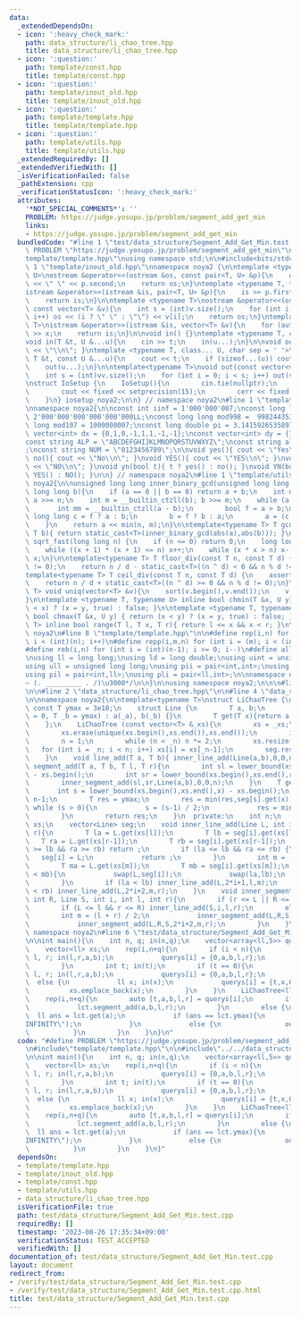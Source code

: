```yaml
---
data:
  _extendedDependsOn:
  - icon: ':heavy_check_mark:'
    path: data_structure/li_chao_tree.hpp
    title: data_structure/li_chao_tree.hpp
  - icon: ':question:'
    path: template/const.hpp
    title: template/const.hpp
  - icon: ':question:'
    path: template/inout_old.hpp
    title: template/inout_old.hpp
  - icon: ':question:'
    path: template/template.hpp
    title: template/template.hpp
  - icon: ':question:'
    path: template/utils.hpp
    title: template/utils.hpp
  _extendedRequiredBy: []
  _extendedVerifiedWith: []
  _isVerificationFailed: false
  _pathExtension: cpp
  _verificationStatusIcon: ':heavy_check_mark:'
  attributes:
    '*NOT_SPECIAL_COMMENTS*': ''
    PROBLEM: https://judge.yosupo.jp/problem/segment_add_get_min
    links:
    - https://judge.yosupo.jp/problem/segment_add_get_min
  bundledCode: "#line 1 \"test/data_structure/Segment_Add_Get_Min.test.cpp\"\n#define\
    \ PROBLEM \"https://judge.yosupo.jp/problem/segment_add_get_min\"\n\n#line 2 \"\
    template/template.hpp\"\nusing namespace std;\n\n#include<bits/stdc++.h>\n#line\
    \ 1 \"template/inout_old.hpp\"\nnamespace noya2 {\n\ntemplate <typename T, typename\
    \ U>\nostream &operator<<(ostream &os, const pair<T, U> &p){\n    os << p.first\
    \ << \" \" << p.second;\n    return os;\n}\ntemplate <typename T, typename U>\n\
    istream &operator>>(istream &is, pair<T, U> &p){\n    is >> p.first >> p.second;\n\
    \    return is;\n}\n\ntemplate <typename T>\nostream &operator<<(ostream &os,\
    \ const vector<T> &v){\n    int s = (int)v.size();\n    for (int i = 0; i < s;\
    \ i++) os << (i ? \" \" : \"\") << v[i];\n    return os;\n}\ntemplate <typename\
    \ T>\nistream &operator>>(istream &is, vector<T> &v){\n    for (auto &x : v) is\
    \ >> x;\n    return is;\n}\n\nvoid in() {}\ntemplate <typename T, class... U>\n\
    void in(T &t, U &...u){\n    cin >> t;\n    in(u...);\n}\n\nvoid out() { cout\
    \ << \"\\n\"; }\ntemplate <typename T, class... U, char sep = ' '>\nvoid out(const\
    \ T &t, const U &...u){\n    cout << t;\n    if (sizeof...(u)) cout << sep;\n\
    \    out(u...);\n}\n\ntemplate<typename T>\nvoid out(const vector<vector<T>> &vv){\n\
    \    int s = (int)vv.size();\n    for (int i = 0; i < s; i++) out(vv[i]);\n}\n\
    \nstruct IoSetup {\n    IoSetup(){\n        cin.tie(nullptr);\n        ios::sync_with_stdio(false);\n\
    \        cout << fixed << setprecision(15);\n        cerr << fixed << setprecision(7);\n\
    \    }\n} iosetup_noya2;\n\n} // namespace noya2\n#line 1 \"template/const.hpp\"\
    \nnamespace noya2{\n\nconst int iinf = 1'000'000'007;\nconst long long linf =\
    \ 2'000'000'000'000'000'000LL;\nconst long long mod998 =  998244353;\nconst long\
    \ long mod107 = 1000000007;\nconst long double pi = 3.14159265358979323;\nconst\
    \ vector<int> dx = {0,1,0,-1,1,1,-1,-1};\nconst vector<int> dy = {1,0,-1,0,1,-1,-1,1};\n\
    const string ALP = \"ABCDEFGHIJKLMNOPQRSTUVWXYZ\";\nconst string alp = \"abcdefghijklmnopqrstuvwxyz\"\
    ;\nconst string NUM = \"0123456789\";\n\nvoid yes(){ cout << \"Yes\\n\"; }\nvoid\
    \ no(){ cout << \"No\\n\"; }\nvoid YES(){ cout << \"YES\\n\"; }\nvoid NO(){ cout\
    \ << \"NO\\n\"; }\nvoid yn(bool t){ t ? yes() : no(); }\nvoid YN(bool t){ t ?\
    \ YES() : NO(); }\n\n} // namespace noya2\n#line 1 \"template/utils.hpp\"\nnamespace\
    \ noya2{\n\nunsigned long long inner_binary_gcd(unsigned long long a, unsigned\
    \ long long b){\n    if (a == 0 || b == 0) return a + b;\n    int n = __builtin_ctzll(a);\
    \ a >>= n;\n    int m = __builtin_ctzll(b); b >>= m;\n    while (a != b) {\n \
    \       int mm = __builtin_ctzll(a - b);\n        bool f = a > b;\n        unsigned\
    \ long long c = f ? a : b;\n        b = f ? b : a;\n        a = (c - b) >> mm;\n\
    \    }\n    return a << min(n, m);\n}\n\ntemplate<typename T> T gcd_fast(T a,\
    \ T b){ return static_cast<T>(inner_binary_gcd(abs(a),abs(b))); }\n\nlong long\
    \ sqrt_fast(long long n) {\n    if (n <= 0) return 0;\n    long long x = sqrt(n);\n\
    \    while ((x + 1) * (x + 1) <= n) x++;\n    while (x * x > n) x--;\n    return\
    \ x;\n}\n\ntemplate<typename T> T floor_div(const T n, const T d) {\n    assert(d\
    \ != 0);\n    return n / d - static_cast<T>((n ^ d) < 0 && n % d != 0);\n}\n\n\
    template<typename T> T ceil_div(const T n, const T d) {\n    assert(d != 0);\n\
    \    return n / d + static_cast<T>((n ^ d) >= 0 && n % d != 0);\n}\n\ntemplate<typename\
    \ T> void uniq(vector<T> &v){\n    sort(v.begin(),v.end());\n    v.erase(unique(v.begin(),v.end()),v.end());\n\
    }\n\ntemplate <typename T, typename U> inline bool chmin(T &x, U y) { return (y\
    \ < x) ? (x = y, true) : false; }\n\ntemplate <typename T, typename U> inline\
    \ bool chmax(T &x, U y) { return (x < y) ? (x = y, true) : false; }\n\ntemplate<typename\
    \ T> inline bool range(T l, T x, T r){ return l <= x && x < r; }\n\n} // namespace\
    \ noya2\n#line 8 \"template/template.hpp\"\n\n#define rep(i,n) for (int i = 0;\
    \ i < (int)(n); i++)\n#define repp(i,m,n) for (int i = (m); i < (int)(n); i++)\n\
    #define reb(i,n) for (int i = (int)(n-1); i >= 0; i--)\n#define all(v) (v).begin(),(v).end()\n\
    \nusing ll = long long;\nusing ld = long double;\nusing uint = unsigned int;\n\
    using ull = unsigned long long;\nusing pii = pair<int,int>;\nusing pll = pair<ll,ll>;\n\
    using pil = pair<int,ll>;\nusing pli = pair<ll,int>;\n\nnamespace noya2{\n\n/*\u3000\
    ~ (. _________ . /)\u3000*/\n\n}\n\nusing namespace noya2;\n\n\n#line 4 \"test/data_structure/Segment_Add_Get_Min.test.cpp\"\
    \n\n#line 2 \"data_structure/li_chao_tree.hpp\"\n\n#line 4 \"data_structure/li_chao_tree.hpp\"\
    \n\nnamespace noya2{\n\ntemplate<typename T>\nstruct LiChaoTree {\n    static\
    \ const T ymax = 3e18;\n    struct Line {\n        T a, b;\n        Line (T _a\
    \ = 0, T _b = ymax) : a(_a), b(_b) {}\n        T get(T x){return a * x + b;}\n\
    \    };\n    LiChaoTree (const vector<T> &_xs){\n        xs = _xs;\n        sort(xs.begin(),xs.end());\n\
    \        xs.erase(unique(xs.begin(),xs.end()),xs.end());\n        int _n = xs.size();\n\
    \        n = 1;\n        while (n < _n) n *= 2;\n        xs.resize(n);\n     \
    \   for (int i = _n; i < n; i++) xs[i] = xs[_n-1];\n        seg.resize(n*2-1);\n\
    \    }\n    void line_add(T a, T b){ inner_line_add(Line(a,b),0,0,n);}\n    void\
    \ segment_add(T a, T b, T l, T r){\n        int sl = lower_bound(xs.begin(),xs.end(),l)\
    \ - xs.begin();\n        int sr = lower_bound(xs.begin(),xs.end(),r) - xs.begin();\n\
    \        inner_segment_add(sl,sr,Line(a,b),0,0,n);\n    }\n    T get(T x){\n \
    \       int s = lower_bound(xs.begin(),xs.end(),x) - xs.begin();\n        s +=\
    \ n-1;\n        T res = ymax;\n        res = min(res,seg[s].get(x));\n       \
    \ while (s > 0){\n            s = (s-1) / 2;\n            res = min(res,seg[s].get(x));\n\
    \        }\n        return res;\n    }\n  private:\n    int n;\n    vector<T>\
    \ xs;\n    vector<Line> seg;\n    void inner_line_add(Line L, int i, int l, int\
    \ r){\n        T la = L.get(xs[l]);\n        T lb = seg[i].get(xs[l]);\n     \
    \   T ra = L.get(xs[r-1]);\n        T rb = seg[i].get(xs[r-1]);\n        if (la\
    \ >= lb && ra >= rb) return ;\n        if (la <= lb && ra <= rb) {\n         \
    \   seg[i] = L;\n            return ;\n        }\n        int m = (l + r) / 2;\n\
    \        T ma = L.get(xs[m]);\n        T mb = seg[i].get(xs[m]);\n        if (ma\
    \ < mb){\n            swap(L,seg[i]);\n            swap(la,lb);\n            swap(ra,rb);\n\
    \        }\n        if (la < lb) inner_line_add(L,2*i+1,l,m);\n        if (ra\
    \ < rb) inner_line_add(L,2*i+2,m,r);\n    }\n    void inner_segment_add(int L,\
    \ int R, Line S, int i, int l, int r){\n        if (r <= L || R <= l) return ;\n\
    \        if (L <= l && r <= R) inner_line_add(S,i,l,r);\n        else {\n    \
    \        int m = (l + r) / 2;\n            inner_segment_add(L,R,S,2*i+1,l,m);\n\
    \            inner_segment_add(L,R,S,2*i+2,m,r);\n        }\n    }\n};\n\n} //\
    \ namespace noya2\n#line 6 \"test/data_structure/Segment_Add_Get_Min.test.cpp\"\
    \n\nint main(){\n    int n, q; in(n,q);\n    vector<array<ll,5>> querys(n+q);\n\
    \    vector<ll> xs;\n    rep(i,n+q){\n        if (i < n){\n            ll a, b,\
    \ l, r; in(l,r,a,b);\n            querys[i] = {0,a,b,l,r};\n            continue;\n\
    \        }\n        int t; in(t);\n        if (t == 0){\n            ll a, b,\
    \ l, r; in(l,r,a,b);\n            querys[i] = {0,a,b,l,r};\n        }\n      \
    \  else {\n            ll x; in(x);\n            querys[i] = {t,x,0,0,0};\n  \
    \          xs.emplace_back(x);\n        }\n    }\n    LiChaoTree<ll> lct(xs);\n\
    \    rep(i,n+q){\n        auto [t,a,b,l,r] = querys[i];\n        if (t == 0){\n\
    \            lct.segment_add(a,b,l,r);\n        }\n        else {\n          \
    \  ll ans = lct.get(a);\n            if (ans == lct.ymax){\n                out(\"\
    INFINITY\");\n            }\n            else {\n                out(ans);\n \
    \           }\n        }\n    }\n}\n"
  code: "#define PROBLEM \"https://judge.yosupo.jp/problem/segment_add_get_min\"\n\
    \n#include\"template/template.hpp\"\n\n#include\"../../data_structure/li_chao_tree.hpp\"\
    \n\nint main(){\n    int n, q; in(n,q);\n    vector<array<ll,5>> querys(n+q);\n\
    \    vector<ll> xs;\n    rep(i,n+q){\n        if (i < n){\n            ll a, b,\
    \ l, r; in(l,r,a,b);\n            querys[i] = {0,a,b,l,r};\n            continue;\n\
    \        }\n        int t; in(t);\n        if (t == 0){\n            ll a, b,\
    \ l, r; in(l,r,a,b);\n            querys[i] = {0,a,b,l,r};\n        }\n      \
    \  else {\n            ll x; in(x);\n            querys[i] = {t,x,0,0,0};\n  \
    \          xs.emplace_back(x);\n        }\n    }\n    LiChaoTree<ll> lct(xs);\n\
    \    rep(i,n+q){\n        auto [t,a,b,l,r] = querys[i];\n        if (t == 0){\n\
    \            lct.segment_add(a,b,l,r);\n        }\n        else {\n          \
    \  ll ans = lct.get(a);\n            if (ans == lct.ymax){\n                out(\"\
    INFINITY\");\n            }\n            else {\n                out(ans);\n \
    \           }\n        }\n    }\n}"
  dependsOn:
  - template/template.hpp
  - template/inout_old.hpp
  - template/const.hpp
  - template/utils.hpp
  - data_structure/li_chao_tree.hpp
  isVerificationFile: true
  path: test/data_structure/Segment_Add_Get_Min.test.cpp
  requiredBy: []
  timestamp: '2023-08-26 17:35:34+09:00'
  verificationStatus: TEST_ACCEPTED
  verifiedWith: []
documentation_of: test/data_structure/Segment_Add_Get_Min.test.cpp
layout: document
redirect_from:
- /verify/test/data_structure/Segment_Add_Get_Min.test.cpp
- /verify/test/data_structure/Segment_Add_Get_Min.test.cpp.html
title: test/data_structure/Segment_Add_Get_Min.test.cpp
---
```

